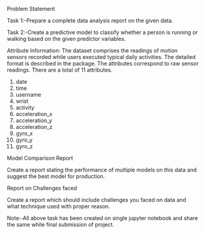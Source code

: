 Problem Statement

Task 1:-Prepare a complete data analysis report on the given data.

Task 2:-Create a predictive model to classify whether a person is running or walking based on the given predictor variables.
 
Attribute Information:
The dataset comprises the readings of motion sensors recorded while users executed typical daily activities. The detailed format is described in the package. The attributes correspond to raw sensor readings. There are a total of 11 attributes.
1.	date
2.	time
3.	username
4.	wrist
5.	activity
6.	acceleration_x
7.	acceleration_y
8.	acceleration_z
9.	gyro_x
10.	gyro_y
11.	gyro_z


Model Comparison Report

Create a report stating the performance of multiple models on this data and suggest the best model for production.

Report on Challenges faced

Create a report which should include challenges you faced on data and what technique used with proper reason.


Note:-All above task has been created on single jupyter notebook and share the same while final submission of project.
